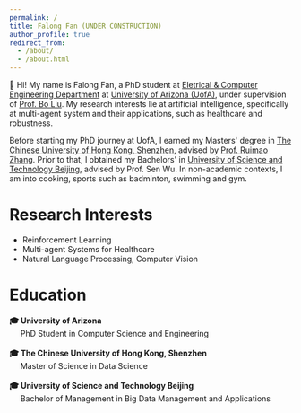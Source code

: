```yaml
---
permalink: /
title: Falong Fan (UNDER CONSTRUCTION)
author_profile: true
redirect_from: 
  - /about/
  - /about.html
---
```


👋 Hi! My name is Falong Fan, a PhD student at [Eletrical & Computer Engineering Department](https://ece.engineering.arizona.edu/) at [University of Arizona (UofA)](https://www.arizona.edu/), under supervision of [Prof. Bo Liu](https://ergodicmarkovian.github.io/main/). My research interests lie at artificial intelligence, specifically at multi-agent system and their applications, such as healthcare and robustness. 

Before starting my PhD journey at UofA, I earned my Masters' degree in [The Chinese University of Hong Kong, Shenzhen](https://www.cuhk.edu.cn/en), advised by [Prof. Ruimao Zhang](http://zhangruimao.site/). Prior to that, I obtained my Bachelors' in [University of Science and Technology Beijing](https://en.ustb.edu.cn/), advised by Prof. Sen Wu. In non-academic contexts, I am into cooking, sports such as badminton, swimming and gym. 

# Research Interests
* Reinforcement Learning
* Multi-agent Systems for Healthcare
* Natural Language Processing, Computer Vision

# Education
**🎓 University of Arizona**    
&nbsp;&nbsp;&nbsp;&nbsp;&nbsp;PhD Student in Computer Science and Engineering    
<br>
**🎓 The Chinese University of Hong Kong, Shenzhen**     
&nbsp;&nbsp;&nbsp;&nbsp;&nbsp;Master of Science in Data Science     
<br>
**🎓 University of Science and Technology Beijing**   
&nbsp;&nbsp;&nbsp;&nbsp;&nbsp;Bachelor of Management in Big Data Management and Applications     
